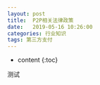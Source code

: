 ```yaml
---
layout: post
title:  P2P相关法律政策
date:   2019-05-16 10:26:00
categories: 行业知识
tags: 第三方支付
---
```



* content
{:toc}


测试

